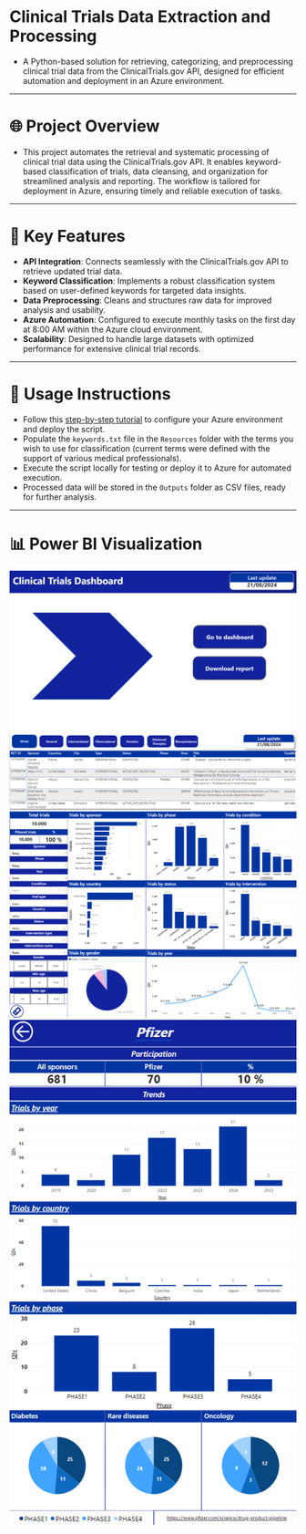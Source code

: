 # Clinical Trials Data Extraction and Processing #
- A Python-based solution for retrieving, categorizing, and preprocessing clinical trial data from the ClinicalTrials.gov API, designed for efficient automation and deployment in an Azure environment.

---

# 🌐 Project Overview #
- This project automates the retrieval and systematic processing of clinical trial data using the ClinicalTrials.gov API. It enables keyword-based classification of trials, data cleansing, 
and organization for streamlined analysis and reporting. The workflow is tailored for deployment in Azure, ensuring timely and reliable execution of tasks.

---

# 🚀 Key Features
- **API Integration**: Connects seamlessly with the ClinicalTrials.gov API to retrieve updated trial data.
- **Keyword Classification**: Implements a robust classification system based on user-defined keywords for targeted data insights.
- **Data Preprocessing**: Cleans and structures raw data for improved analysis and usability.
- **Azure Automation**: Configured to execute monthly tasks on the first day at 8:00 AM within the Azure cloud environment.
- **Scalability**: Designed to handle large datasets with optimized performance for extensive clinical trial records.

---

# 📖 Usage Instructions
- Follow this [step-by-step tutorial](https://learn.microsoft.com/en-us/azure/azure-functions/create-first-function-vs-code-python) to configure your Azure environment and deploy the script.
- Populate the `keywords.txt` file in the `Resources` folder with the terms you wish to use for classification (current terms were defined with the support of various medical professionals).
- Execute the script locally for testing or deploy it to Azure for automated execution.
- Processed data will be stored in the `Outputs` folder as CSV files, ready for further analysis.

---

# 📊 Power BI Visualization
![Start](Resources/Images/Start.png)
![Dashboard Overview](Resources/Images/Dashboard.png)
![Report](Resources/Images/Report.png)